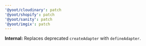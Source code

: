 ```yaml
---
'@yoot/cloudinary': patch
'@yoot/shopify': patch
'@yoot/sanity': patch
'@yoot/imgix': patch
---
```


**Internal:** Replaces deprecated `createAdapter` with `defineAdapter`.
